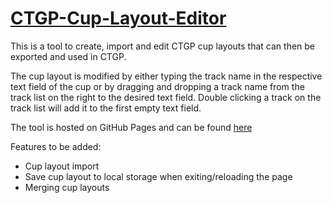 # [CTGP-Cup-Layout-Editor](https://forgottenice.github.io/CTGP-Cup-Layout-Editor)
This is a tool to create, import and edit CTGP cup layouts that can then be exported and used in CTGP.

The cup layout is modified by either typing the track name in the respective text field of the cup or by dragging and dropping a track name from the track list on the right to the desired text field. Double clicking a track on the track list will add it to the first empty text field.

The tool is hosted on GitHub Pages and can be found [here](https://forgottenice.github.io/CTGP-Cup-Layout-Editor)

Features to be added:
- Cup layout import
- Save cup layout to local storage when exiting/reloading the page
- Merging cup layouts
